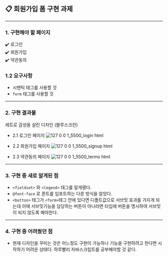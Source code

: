 ## 📋 회원가입 폼 구현 과제

---

### 1. 구현해야 할 페이지<br>

✔️ 로그인<br>
✔️ 회원가입<br>
✔️ 약관동의<br>

### 1.2 요구사항

- 시멘틱 태그를 사용할 것
- `form` 태그를 사용할 것

---

### 2. 구현 결과물

레트로 감성을 살린 디자인 (블루스크린)

- 2.1 로그인 페이지
  ![127 0 0 1_5500_login html](https://user-images.githubusercontent.com/97894417/161426328-fb9c8e68-c373-46f4-94d0-f3f4aca8094c.png)

- 2.2 회원가입 페이지
  ![127 0 0 1_5500_signup html](https://user-images.githubusercontent.com/97894417/161426340-5470cd31-abd4-4849-b064-16f7f7b61c4e.png)
- 2.3 약관동의 페이지
  ![127 0 0 1_5500_terms html](https://user-images.githubusercontent.com/97894417/161426358-34b34940-e5a9-4878-8210-cd4318c62385.png)

---

### 3. 구현 중 새로 알게된 점

- `<fieldset>` 와 `<legend>` 태그를 알게됐다.
- `@font-face` 로 폰트를 임포트하는 다른 방식을 알았다.
- `<button>` 태그가 `<form>`태그 안에 있다면 디폴트값으로 서브밋 효과를 가지게 되는데 이때 서브밋기능을 담당하는 버튼이 아니라면 타입에 버튼을 명시하여 서브밋이 되지 않도록 해야한다.

---

### 4. 구현 중 어려웠던 점

- 현재 디자인을 꾸미는 것은 어느정도 구현이 가능하나 기능을 구현하려고 한다면 시작하기 어려운 상태다. 하루빨리 자바스크립트를 공부해야할 것 같다.
